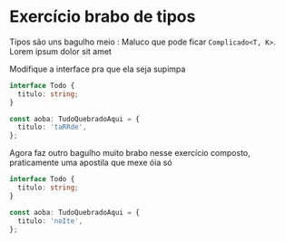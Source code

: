 # Exercício brabo de tipos

Tipos são uns bagulho meio : Maluco que pode ficar `Complicado<T, K>`. Lorem ipsum dolor sit amet

Modifique a interface pra que ela seja supimpa

```typescript
interface Todo {
  titulo: string;
}

const aoba: TudoQuebradoAqui = {
  titulo: 'taRRde',
};
```

Agora faz outro bagulho muito brabo nesse exercício composto, praticamente uma apostila que mexe óia só

```typescript
interface Todo {
  titulo: string;
}

const aoba: TudoQuebradoAqui = {
  titulo: 'noIte',
};
```
